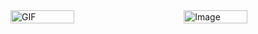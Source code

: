 <div style="display: flex; justify-content: space-between; align-items: center;">
  <img src="https://github.com/user-attachments/assets/dd041ed5-d03c-4909-802e-e1fc17468754" alt="GIF" style="width: 45%; height: auto;" />
  <img src="https://github.com/user-attachments/assets/1a1a4514-b2f9-49ce-8681-d0f5c73f6fcb" alt="Image" style="width: 45%; height: auto;" />
</div>
